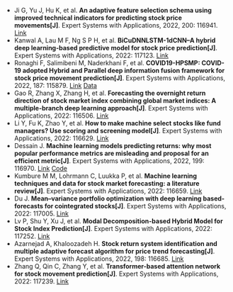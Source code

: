 * Ji G, Yu J, Hu K, et al. <b>An adaptive feature selection schema using improved technical indicators for predicting stock price movements[J]</b>. Expert Systems with Applications, 2022, 200: 116941. [Link](https://www.sciencedirect.com/science/article/pii/S0957417422003712)
* Kanwal A, Lau M F, Ng S P H, et al. <b>BiCuDNNLSTM-1dCNN–A hybrid deep learning-based predictive model for stock price prediction[J]</b>. Expert Systems with Applications, 2022: 117123. [Link](https://www.sciencedirect.com/science/article/pii/S095741742200522X)
* Ronaghi F, Salimibeni M, Naderkhani F, et al. <b>COVID19-HPSMP: COVID-19 adopted Hybrid and Parallel deep information fusion framework for stock price movement prediction[J]</b>. Expert Systems with Applications, 2022, 187: 115879. [Link](https://www.sciencedirect.com/science/article/pii/S0957417421012380) [Data](https://github.com/MSBeni/COVID19_PRIMO#COVID19-PRIMO)
* Gao R, Zhang X, Zhang H, et al. <b>Forecasting the overnight return direction of stock market index combining global market indices: A multiple-branch deep learning approach[J]</b>. Expert Systems with Applications, 2022: 116506. [Link](https://www.sciencedirect.com/science/article/pii/S0957417422000082)
* Li Y, Fu K, Zhao Y, et al. <b>How to make machine select stocks like fund managers? Use scoring and screening model[J]</b>. Expert Systems with Applications, 2022: 116629. [Link](https://www.sciencedirect.com/science/article/pii/S0957417422001191)
* Dessain J. <b>Machine learning models predicting returns: why most popular performance metrics are misleading and proposal for an efficient metric[J]</b>. Expert Systems with Applications, 2022, 199: 116970. [Link](https://www.sciencedirect.com/science/article/pii/S0957417422003967) [Code](https://github.com/JDE65/D-ratio)
* Kumbure M M, Lohrmann C, Luukka P, et al. <b>Machine learning techniques and data for stock market forecasting: a literature review[J]</b>. Expert Systems with Applications, 2022: 116659. [Link](https://www.sciencedirect.com/science/article/pii/S0957417422001452)
* Du J. <b>Mean–variance portfolio optimization with deep learning based-forecasts for cointegrated stocks[J]</b>. Expert Systems with Applications, 2022: 117005. [Link](https://www.sciencedirect.com/science/article/pii/S0957417422004237)
* Lv P, Shu Y, Xu J, et al. <b>Modal Decomposition-based Hybrid Model for Stock Index Prediction[J]</b>. Expert Systems with Applications, 2022: 117252. [Link](https://www.sciencedirect.com/science/article/pii/S0957417422006273)
* Azarnejad A, Khaloozadeh H. <b>Stock return system identification and multiple adaptive forecast algorithm for price trend forecasting[J]</b>. Expert Systems with Applications, 2022, 198: 116685. [Link](https://www.sciencedirect.com/science/article/pii/S0957417422001671)
* Zhang Q, Qin C, Zhang Y, et al. <b>Transformer-based attention network for stock movement prediction[J]</b>. Expert Systems with Applications, 2022: 117239. [Link](https://www.sciencedirect.com/science/article/pii/S0957417422006170)
